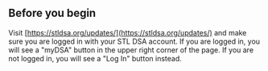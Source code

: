 ## Before you begin

Visit [https://stldsa.org/updates/](https://stldsa.org/updates/) and make sure you are logged in with your STL DSA account. If you are logged in, you will see a "myDSA" button in the upper right corner of the page. If you are not logged in, you will see a "Log In" button instead.
